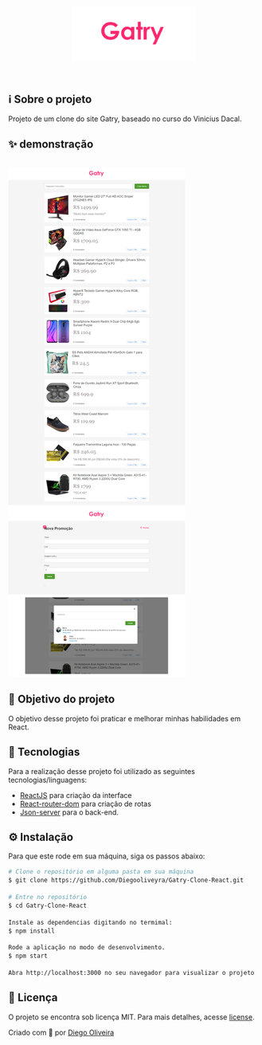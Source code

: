 <p align="center">
<img src=".github/logo.png" alt="react" width= "250px"/>
</p>

<br/>

## ℹ️ Sobre o projeto

Projeto de um clone do site Gatry, baseado no curso do Vinicius Dacal.

## ✨ demonstração

</br>
<img src="./.github/layout.png">
</br>

## 🎯 Objetivo do projeto

O objetivo desse projeto foi praticar e melhorar minhas habilidades em React.

## 📝 Tecnologias

Para a realização desse projeto foi utilizado as seguintes tecnologias/linguagens:

- [ReactJS](https://pt-br.reactjs.org) para criação da interface
- [React-router-dom](https://www.npmjs.com/package/react-router-dom) para criação de rotas
- [Json-server](https://www.npmjs.com/package/json-server) para o back-end.

## ⚙️ Instalação

Para que este rode em sua máquina, siga os passos abaixo:

```bash
# Clone o repositório em alguma pasta em sua máquina
$ git clone https://github.com/Diegooliveyra/Gatry-Clone-React.git

# Entre no repositório
$ cd Gatry-Clone-React

Instale as dependencias digitando no termimal:
$ npm install

Rode a aplicação no modo de desenvolvimento.
$ npm start

Abra http://localhost:3000 no seu navegador para visualizar o projeto
```

## 📝 Licença

<p>O projeto se encontra sob licença MIT. Para mais detalhes, acesse <a href='LICENSE'>license<a>.</p>
<p>Criado com 💙 por <a href='https://github.com/Diegooliveyra/' target='blank'>Diego Oliveira</a></p>
